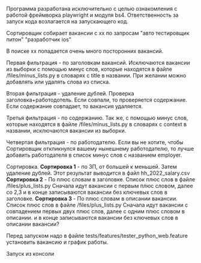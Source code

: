 Программа разработана исключительно с целью ознакомления с работой фреймворка playwright и модуля bs4.
Ответственность за запуск кода возлагается на запускающего код.

Сортировщик собирает вакансии с хх по запросам 
"авто тестировщик питон" 
"разработчик ios"

В поиске хх попадается очень много посторонних вакансий. 

Первая фильтрация - по заголовкам вакансий. Исключаются вакансии из выборки с помощью минус слов, 
которые находятся в файле /files/minus_lists.py в словарях с title в названии. 
При желании можно добавлять или удалять слова из списка. 

Вторая фильтрация - удаление дублей. 
Проверка заголовка+работодотель. Если совпали, то проверяется содержание. 
    Если содержание совпадает, то вакансия удаляется.

Третья фильтрация - по содержанию. 
    Так же, с помощью минус слов, которые находятся в файле /files/minus_lists.py
в словарях с context в названии, исключаются вакансии из выборки.

Четвертая фильтрация - по работодателю. Если вы не хотите, чтобы Сортировщик откликнулся вашему нынешнему работодателю,
то лучше добавить работодателя в список минус слов с названием employer. 

Сортировка. 
**Сортировка 1** - по ЗП, от большей к меньшей. Затем удаление дублей.
    Этот результат выводится в файл hh_2022_salary.csv
**Сортировка 2** - По плюс словам в заголовке. Список плюс слов в файле /files/plus_lists.py
Сначала идут вакансии с первым плюс словом, далее со 2,3 и в конце записываются вакансии без ключевых слов в заголовке.
**Сортировка 3** - По плюс словам в описании вакансии. Список плюс слов в файле /files/plus_lists.py
Сначала идут вакансии с совпадением первых двух плюс слов, далее с одним плюс словом в описании. 
и в конце записываются вакансии без ключевых слов в описании вакансии?

Перед запуском надо в файле tests/features/tester_python_web.feature установить вакансию и график работы.

Запуск из консоли